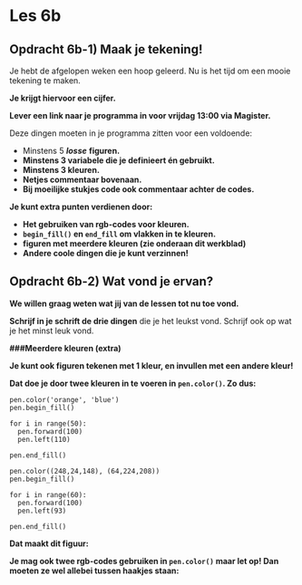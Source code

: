 # Les 6b

## Opdracht 6b-1\) Maak je tekening!

Je hebt de afgelopen weken een hoop geleerd. Nu is het tijd om een mooie tekening te maken.

**Je krijgt hiervoor een cijfer.**

**Lever een link naar je programma in voor vrijdag 13:00 via Magister.**

Deze dingen moeten in je programma zitten voor een voldoende:

* Minstens 5 _**losse**_ **figuren.**
* **Minstens 3 variabele die je definieert én gebruikt.**
* **Minstens 3 kleuren.**
* **Netjes commentaar bovenaan.**
* **Bij moeilijke stukjes code ook commentaar achter de codes.**

**Je kunt extra punten verdienen door:**

* **Het gebruiken van rgb-codes voor kleuren.**
* **`begin_fill()` en `end_fill` om vlakken in te kleuren.**
* **figuren met meerdere kleuren \(zie onderaan dit werkblad\)**
* **Andere coole dingen die je kunt verzinnen!**

## **Opdracht 6b-2\) Wat vond je ervan?**

**We willen graag weten wat jij van de lessen tot nu toe vond.**

**Schrijf in je schrift de drie dingen** die je het leukst vond. Schrijf ook op wat je het minst leuk vond.

**\#\#\#Meerdere kleuren \(extra\)**

**Je kunt ook figuren tekenen met 1 kleur, en invullen met een andere kleur!**

**Dat doe je door twee kleuren in te voeren in `pen.color()`. Zo dus:**

```text
pen.color('orange', 'blue')
pen.begin_fill()
​
for i in range(50):
  pen.forward(100)
  pen.left(110)
​
pen.end_fill()
```

```text
pen.color((248,24,148), (64,224,208))
pen.begin_fill()
​
for i in range(60):
  pen.forward(100)
  pen.left(93)
​
pen.end_fill()
```

**Dat maakt dit figuur:**

**Je mag ook twee rgb-codes gebruiken in `pen.color()` maar let op! Dan moeten ze wel allebei tussen haakjes staan:**

